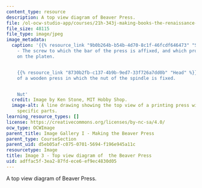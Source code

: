 ```yaml
---
content_type: resource
description: A top view diagram of Beaver Press.
file: /ol-ocw-studio-app/courses/21h-343j-making-books-the-renaissance-and-today-spring-2016/adffac5f3ea287fdece6ef9ec4830d05_Image3.jpg
file_size: 48115
file_type: image/jpeg
image_metadata:
  caption: '{{% resource_link "9b0b264b-b54b-4d70-8c1f-46fcdf646473" "Spindle" %}}
    - The screw to which the bar of the press is affixed, and which produces the pressure
    on the platen.


    {{% resource_link "8730b2fb-c137-4b9b-9ed7-33f726a7dd0b" "Head" %}} - That part
    of a wooden press in which the nut of the spindle is fixed.


    Nut'
  credit: Image by Ken Stone, MIT Hobby Shop.
  image-alt: A line drawing showing the top view of a printing press with words identifying
    specific parts.
learning_resource_types: []
license: https://creativecommons.org/licenses/by-nc-sa/4.0/
ocw_type: OCWImage
parent_title: Image Gallery I - Making the Beaver Press
parent_type: CourseSection
parent_uid: d5eb05af-c075-0701-5694-f196e945a11c
resourcetype: Image
title: Image 3 - Top view diagram of  the Beaver Press
uid: adffac5f-3ea2-87fd-ece6-ef9ec4830d05
---
```

A top view diagram of Beaver Press.
